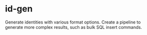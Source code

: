# id-gen
Generate identities with various format options. Create a pipeline to generate more complex results, such as bulk SQL insert commands.
